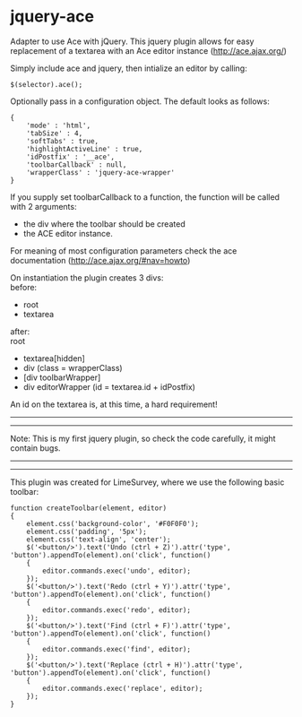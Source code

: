 jquery-ace
==========

Adapter to use Ace with jQuery.
This jquery plugin allows for easy replacement of a textarea with an Ace editor instance (http://ace.ajax.org/)

Simply include ace and jquery, then intialize an editor by calling:

    $(selector).ace();

Optionally pass in a configuration object. The default looks as follows:

    {
        'mode' : 'html',
        'tabSize' : 4,
        'softTabs' : true,
        'highlightActiveLine' : true,
        'idPostfix' : '__ace',
        'toolbarCallback' : null,
        'wrapperClass' : 'jquery-ace-wrapper'
    }

If you supply set toolbarCallback to a function, the function will be called with 2 arguments:
- the div where the toolbar should be created
- the ACE editor instance.

For meaning of most configuration parameters check the ace documentation (http://ace.ajax.org/#nav=howto)

On instantiation the plugin creates 3 divs:<br/>
before:

- root
 - textarea

after:<br/>
root
- textarea[hidden]
 - div (class = wrapperClass)
  - [div toolbarWrapper]
  - div editorWrapper (id = textarea.id + idPostfix)


An id on the textarea is, at this time, a hard requirement!

-----------------------------------------------------------------------------------------
-----------------------------------------------------------------------------------------

Note: This is my first jquery plugin, so check the code carefully, it might contain bugs.

-----------------------------------------------------------------------------------------
-----------------------------------------------------------------------------------------

This plugin was created for LimeSurvey, where we use the following basic toolbar:

    function createToolbar(element, editor)
    {
        element.css('background-color', '#F0F0F0');
        element.css('padding', '5px');
        element.css('text-align', 'center');
        $('<button/>').text('Undo (ctrl + Z)').attr('type', 'button').appendTo(element).on('click', function()
        {
            editor.commands.exec('undo', editor);
        });
        $('<button/>').text('Redo (ctrl + Y)').attr('type', 'button').appendTo(element).on('click', function()
        {
            editor.commands.exec('redo', editor);
        });
        $('<button/>').text('Find (ctrl + F)').attr('type', 'button').appendTo(element).on('click', function()
        {
            editor.commands.exec('find', editor);
        });
        $('<button/>').text('Replace (ctrl + H)').attr('type', 'button').appendTo(element).on('click', function()
        {
            editor.commands.exec('replace', editor);
        });
    }
